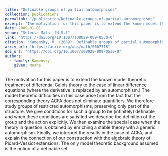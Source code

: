 ```yaml
---
title: "Definable groups of partial automorphisms"
collection: publications
permalink: "/publication/Definable-groups-of-partial-automorphisms"
excerpt: "The motivation for this paper is to extend the known model theoretic treatment of differential Galois theory to the case of linear difference equations (where the derivative is replaced by an automorphism.) The model theoretic difficulties in this case arise from the fact that the corresponding theory ACFA does not eliminate quantifiers. We therefore study groups of restricted automorphisms, preserving only part of the structure. We give conditions for such a group to be (infinitely) definable, and when these conditions are satisfied we describe the definition of the group and the action explicitly. We then examine the special case when the theory in question is obtained by enriching a stable theory with a generic automorphism. Finally, we interpret the results in the case of ACFA, and explain the connection of our construction with the algebraic theory of Picard-Vessiot extensions. The only model theoretic background assumed is the notion of a definable set."
date: 2009-01-01
venue: "Selecta Math. (N.S.)"
link: "https://doi.org/10.1007/s00029-009-0530-0"
citation: "Kamensky, M. (2009). Definable groups of partial automorphisms. <i>Selecta Math. (N.S.)</i>, <i>15</i>(2), 295–341. https://doi.org/10.1007/s00029-009-0530-0"
arxiv_url: "https://arxiv.org/abs/math/0607718"
doi_url: "https://doi.org/10.1007/s00029-009-0530-0"
authors:
  - family: Kamensky
    given: Moshe
---
```

The motivation for this paper is to extend the known model theoretic treatment of differential Galois theory to the case of linear difference equations (where the derivative is replaced by an automorphism.) The model theoretic difficulties in this case arise from the fact that the corresponding theory ACFA does not eliminate quantifiers. We therefore study groups of restricted automorphisms, preserving only part of the structure. We give conditions for such a group to be (infinitely) definable, and when these conditions are satisfied we describe the definition of the group and the action explicitly. We then examine the special case when the theory in question is obtained by enriching a stable theory with a generic automorphism. Finally, we interpret the results in the case of ACFA, and explain the connection of our construction with the algebraic theory of Picard-Vessiot extensions. The only model theoretic background assumed is the notion of a definable set.

